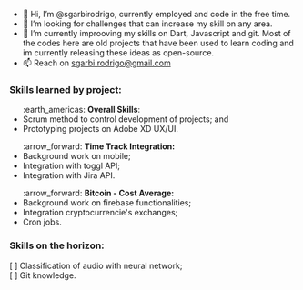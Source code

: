 - 👋 Hi, I’m @sgarbirodrigo, currently employed and code in the free time.
- 👀 I’m looking for challenges that can increase my skill on any area.
- 🌱 I’m currently improoving my skills on Dart, Javascript and git. Most of the codes here are old projects that have been used to learn coding and im currently releasing these ideas as open-source.
- 📫 Reach on sgarbi.rodrigo@gmail.com

### Skills learned by project:
<ul>:earth_americas: <b>Overall Skills</b>:
    <li>Scrum method to control development of projects; and</li>
    <li>Prototyping projects on Adobe XD UX/UI.</li>
</ul>
<ul>:arrow_forward: <b>Time Track Integration:</b>
   <li>Background work on mobile;</li>
   <li>Integration with toggl API;</li>
   <li>Integration with Jira API.</li>
    </ul>
<ul>:arrow_forward: <b>Bitcoin - Cost Average:</b>
   <li>Background work on firebase functionalities;</li>
   <li>Integration cryptocurrencie's exchanges;</li>
   <li>Cron jobs.</li>
</ul>

### Skills on the horizon:

[ ] Classification of audio with neural network; <br/>
[ ] Git knowledge. <br/>
    
<!---
sgarbirodrigo/sgarbirodrigo is a ✨ special ✨ repository because its `README.md` (this file) appears on your GitHub profile.
You can click the Preview link to take a look at your changes.
--->
